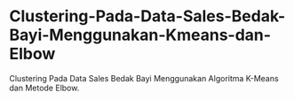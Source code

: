 # Clustering-Pada-Data-Sales-Bedak-Bayi-Menggunakan-Kmeans-dan-Elbow
Clustering Pada Data Sales Bedak Bayi Menggunakan Algoritma K-Means dan Metode Elbow.
